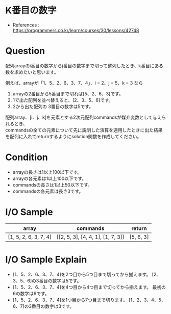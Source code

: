 # K番目の数字
- References : https://programmers.co.kr/learn/courses/30/lessons/42748

# Question
配列arrayのi番目の数字からj番目の数字まで切って整列したとき、k番目にある数を求めたいと思います。<br>

例えば、arrayが「1、5、2、6、3、7、4」、i = 2、j = 5、k = 3 なら<br>

1. arrayの2番目から5番目まで切れば[5、2、6、3]です。
2. 1で出た配列を並べ替えると、[2、3、5、6]です。
3. 2から出た配列の 3番目の数字は5です。

配列array、[i、j、k]を元素とする2次元配列commandsが媒介変数として与えられるとき、<br>
commandsの全ての元素について先に説明した演算を適用したときに出た結果を配列に入れてreturnするようにsolution関数を作成してください。

# Condition
- arrayの長さは1以上100以下です。
- arrayの各元素は1以上100以下です。
- commandsの長さは1以上50以下です。
- commandsの各元素は長さ3です。

# I/O Sample
|array|commands|return|
|---|---|---|
|[1, 5, 2, 6, 3, 7, 4]|[[2, 5, 3], [4, 4, 1], [1, 7, 3]]|[5, 6, 3]|

# I/O Sample Explain
- [1、5、2、6、3、7、4]を2つ目から5つ目まで切ってから揃えます。 [2、3、5、6]の3番目の数字は5です。
- [1、5、2、6、3、7、4]を4つ目から4つ目まで切ってから揃えます。 最初の6の数字は6です。
- [1、5、2、6、3、7、4]を1つ目から7つ目まで切ります。 [1、2、3、4、5、6、7]の3番目の数字は3です。

<br>